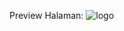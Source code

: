 Preview Halaman:
![logo](https://private-user-images.githubusercontent.com/147050559/292201269-0fe1a5ba-726f-42a1-9ea5-0d64d7a2d605.png?jwt=eyJhbGciOiJIUzI1NiIsInR5cCI6IkpXVCJ9.eyJpc3MiOiJnaXRodWIuY29tIiwiYXVkIjoicmF3LmdpdGh1YnVzZXJjb250ZW50LmNvbSIsImtleSI6ImtleTEiLCJleHAiOjE3MDMxNjEzNTgsIm5iZiI6MTcwMzE2MTA1OCwicGF0aCI6Ii8xNDcwNTA1NTkvMjkyMjAxMjY5LTBmZTFhNWJhLTcyNmYtNDJhMS05ZWE1LTBkNjRkN2EyZDYwNS5wbmc_WC1BbXotQWxnb3JpdGhtPUFXUzQtSE1BQy1TSEEyNTYmWC1BbXotQ3JlZGVudGlhbD1BS0lBSVdOSllBWDRDU1ZFSDUzQSUyRjIwMjMxMjIxJTJGdXMtZWFzdC0xJTJGczMlMkZhd3M0X3JlcXVlc3QmWC1BbXotRGF0ZT0yMDIzMTIyMVQxMjE3MzhaJlgtQW16LUV4cGlyZXM9MzAwJlgtQW16LVNpZ25hdHVyZT1iMzgyNGVlZGQ2NTJiOTE1MjVlNTFmYzQzYjI1ODRiNWFlYjIzNDQwNzcxOGQzMDFkM2EyNmNlYTkwNGRhMTgxJlgtQW16LVNpZ25lZEhlYWRlcnM9aG9zdCZhY3Rvcl9pZD0wJmtleV9pZD0wJnJlcG9faWQ9MCJ9.ZKEnNmevqRNJzKaT5H9zvILreJZ_8c_Cw60sjjyf26Y)
